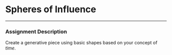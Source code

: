 <h1>Spheres of Influence</h1>
<hr>
<h3>Assignment Description</h3>
<p>
    Create a generative piece using basic shapes based on your concept of <i>time</i>.
</p>